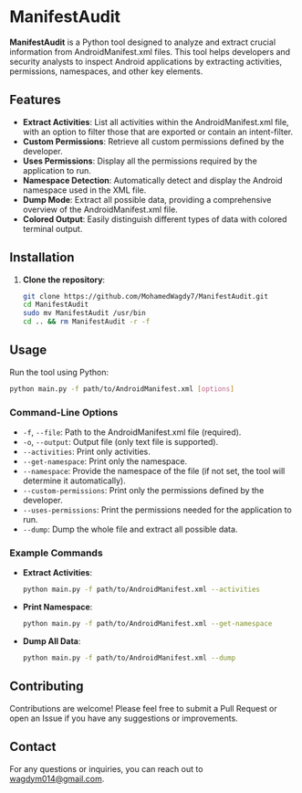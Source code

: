 # ManifestAudit

**ManifestAudit** is a Python tool designed to analyze and extract crucial information from AndroidManifest.xml files. This tool helps developers and security analysts to inspect Android applications by extracting activities, permissions, namespaces, and other key elements.

## Features

- **Extract Activities**: List all activities within the AndroidManifest.xml file, with an option to filter those that are exported or contain an intent-filter.
- **Custom Permissions**: Retrieve all custom permissions defined by the developer.
- **Uses Permissions**: Display all the permissions required by the application to run.
- **Namespace Detection**: Automatically detect and display the Android namespace used in the XML file.
- **Dump Mode**: Extract all possible data, providing a comprehensive overview of the AndroidManifest.xml file.
- **Colored Output**: Easily distinguish different types of data with colored terminal output.

## Installation

1. **Clone the repository**:

   ```bash
   git clone https://github.com/MohamedWagdy7/ManifestAudit.git
   cd ManifestAudit
   sudo mv ManifestAudit /usr/bin
   cd .. && rm ManifestAudit -r -f
   ```

## Usage

Run the tool using Python:

```bash
python main.py -f path/to/AndroidManifest.xml [options]
```

### Command-Line Options

- `-f`, `--file`: Path to the AndroidManifest.xml file (required).
- `-o`, `--output`: Output file (only text file is supported).
- `--activities`: Print only activities.
- `--get-namespace`: Print only the namespace.
- `--namespace`: Provide the namespace of the file (if not set, the tool will determine it automatically).
- `--custom-permissions`: Print only the permissions defined by the developer.
- `--uses-permissions`: Print the permissions needed for the application to run.
- `--dump`: Dump the whole file and extract all possible data.

### Example Commands

- **Extract Activities**:

  ```bash
  python main.py -f path/to/AndroidManifest.xml --activities
  ```

- **Print Namespace**:

  ```bash
  python main.py -f path/to/AndroidManifest.xml --get-namespace
  ```

- **Dump All Data**:

  ```bash
  python main.py -f path/to/AndroidManifest.xml --dump
  ```

## Contributing

Contributions are welcome! Please feel free to submit a Pull Request or open an Issue if you have any suggestions or improvements.

## Contact

For any questions or inquiries, you can reach out to [wagdym014@gmail.com](mailto:wagdym014@gmail.com).
